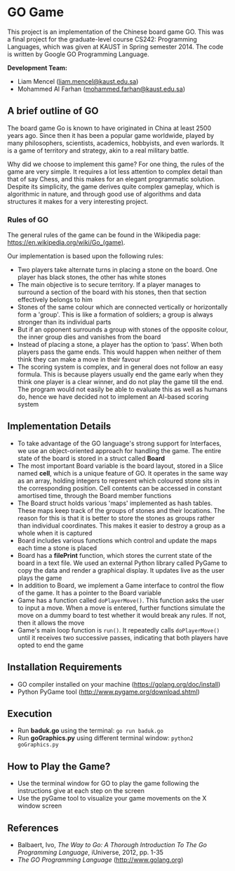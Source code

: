 
# GO Game

This project is an implementation of the Chinese board game GO.
This was a final project for the graduate-level course CS242: Programming Languages, which was given at KAUST in Spring semester 2014.
The code is written by Google GO Programming Language.

**Development Team:**

* Liam Mencel (liam.mencel@kaust.edu.sa)
* Mohammed Al Farhan (mohammed.farhan@kaust.edu.sa)

## A brief outline of GO

The board game Go is known to have originated in China at least 2500 years ago. 
Since then it has been a popular game worldwide, played by many philosophers, scientists, academics, hobbyists, and even warlords. 
It is a game of territory and strategy, akin to a real military battle.

Why did we choose to implement this game? For one thing, the rules of the game are very simple. 
It requires a lot less attention to complex detail than that of say Chess, and this makes for an elegant programmatic solution. 
Despite its simplicity, the game derives quite complex gameplay, which is algorithmic in nature, 
and through good use of algorithms and data structures it makes for a very interesting project.

### Rules of GO

The general rules of the game can be found in the Wikipedia page: https://en.wikipedia.org/wiki/Go_(game).

Our implementation is based upon the following rules:

* Two players take alternate turns in placing a stone on the board. One player has black stones, the other has white stones
* The main objective is to secure territory. If a player manages to surround a section of the board with his stones, 
then that section effectively belongs to him
* Stones of the same colour which are connected vertically or horizontally form a 'group'. 
This is like a formation of soldiers; a group is always stronger than its individual parts
* But if an opponent surrounds a group with stones of the opposite colour, the inner group dies and vanishes from the board
* Instead of placing a stone, a player has the option to ‘pass’. When both players pass the game ends. 
This would happen when neither of them think they can make a move in their favour
* The scoring system is complex, and in general does not follow an easy formula. 
This is because players usually end the game early when they think one player is a clear winner, and do not play the game till the end. 
The program would not easily be able to evaluate this as well as humans do, 
hence we have decided not to implement an AI-based scoring system

## Implementation Details

* To take advantage of the GO language's strong support for Interfaces, we use an object-oriented approach for handling the game. 
The entire state of the board is stored in a struct called **Board**
* The most important Board variable is the board layout, stored in a Slice named **cell**, which is a unique feature of GO. 
It operates in the same way as an array, holding integers to represent which coloured stone sits in the corresponding position. 
Cell contents can be accessed in constant amortised time, through the Board member functions
* The Board struct holds various 'maps' implemented as hash tables. These maps keep track of the groups of stones and their locations. 
The reason for this is that it is better to store the stones as groups rather than individual coordinates. 
This makes it easier to destroy a group as a whole when it is captured
* Board includes various functions which control and update the maps each time a stone is placed
* Board has a **filePrint** function, which stores the current state of the board in a text file. 
We used an external Python library called PyGame to copy the data and render a graphical display. It updates live as the user plays the game
* In addition to Board, we implement a Game interface to control the flow of the game. It has a pointer to the Board variable
* Game has a function called `doPlayerMove()`. This function asks the user to input a move. 
When a move is entered, further functions simulate the move on a dummy board to test whether it would break any rules. If not, then it allows the move
* Game's main loop function is `run()`. It repeatedly calls `doPlayerMove()` until it receives two successive passes, 
indicating that both players have opted to end the game

## Installation Requirements

* GO compiler installed on your machine (https://golang.org/doc/install)
* Python PyGame tool (http://www.pygame.org/download.shtml)

## Execution

* Run **baduk.go** using the terminal: `go run baduk.go` 
* Run **goGraphics.py** using different terminal window: `python2 goGraphics.py` 

## How to Play the Game?

* Use the terminal window for GO to play the game following the instructions give at each step on the screen 
* Use the pyGame tool to visualize your game movements on the X window screen 

## References

* Balbaert, Ivo, *The Way to Go: A Thorough Introduction To The Go Programming Language*, iUniverse, 2012, pp. 1-35
* *The GO Programming Language* (http://www.golang.org)
